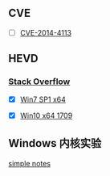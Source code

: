 ## CVE

+ [ ] [CVE-2014-4113](./CVE/CVE-2014-4113)

## HEVD

### [Stack Overflow](./HEVD/Stack_Overflow)

+ [x] [Win7 SP1 x64](./HEVD/Stack_Overflow/Win7_SP1_x64)

+ [x] [Win10 x64 1709](./HEVD/Stack_Overflow/Win10_x64)

## Windows 内核实验

[simple notes](./Windows_内核实验)